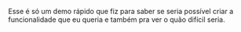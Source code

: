Esse é só um demo rápido que fiz para saber se seria possível criar a funcionalidade que eu queria e também pra ver o quão difícil seria.

